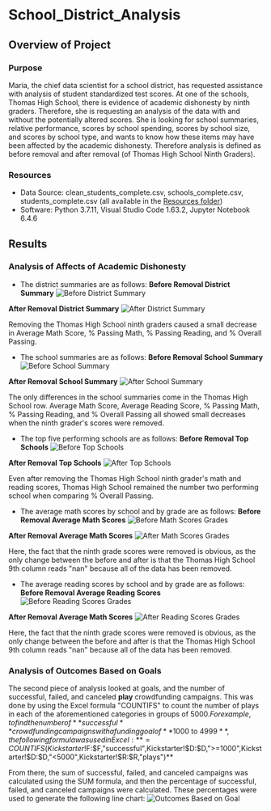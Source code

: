 # School_District_Analysis
## Overview of Project

### Purpose
Maria, the chief data scientist for a school district, has requested assistance with analysis of student standardized test scores. At one of the schools, Thomas High School, there is evidence of academic dishonesty by ninth graders. Therefore, she is requesting an analysis of the data with and without the potentially altered scores. She is looking for school summaries, relative performance, scores by school spending, scores by school size, and scores by school type, and wants to know how these items may have been affected by the academic dishonesty. Therefore analysis is defined as before removal and after removal (of Thomas High School Ninth Graders).

### Resources
- Data Source: clean_students_complete.csv, schools_complete.csv, students_complete.csv (all available in the [Resources folder](https://github.com/baileyvo/School_District_Analysis/tree/main/Resources))
- Software: Python 3.7.11, Visual Studio Code 1.63.2, Jupyter Notebook 6.4.6

## Results

### Analysis of Affects of Academic Dishonesty
- The district summaries are as follows: 
**Before Removal District Summary**
![Before District Summary](https://github.com/baileyvo/School_District_Analysis/blob/main/Images/Before_District_Summary.PNG)

**After Removal District Summary**
![After District Summary](https://github.com/baileyvo/School_District_Analysis/blob/main/Images/After_District_Summary.PNG)

Removing the Thomas High School ninth graders caused a small decrease in Average Math Score, % Passing Math, % Passing Reading, and % Overall Passing. 

- The school summaries are as follows:
**Before Removal School Summary**
![Before School Summary](https://github.com/baileyvo/School_District_Analysis/blob/main/Images/Before_School_Summary.PNG)

**After Removal School Summary**
![After School Summary](https://github.com/baileyvo/School_District_Analysis/blob/main/Images/After_School_Summary.PNG)

The only differences in the school summaries come in the Thomas High School row. Average Math Score, Average Reading Score, % Passing Math, % Passing Reading, and % Overall Passing all showed small decreases when the ninth grader's scores were removed. 

- The top five performing schools are as follows:
**Before Removal Top Schools**
![Before Top Schools](https://github.com/baileyvo/School_District_Analysis/blob/main/Images/Before_Top_Schools.PNG)

**After Removal Top Schools**
![After Top Schools](https://github.com/baileyvo/School_District_Analysis/blob/main/Images/After_Top_Schools.PNG)

Even after removing the Thomas High School ninth grader's math and reading scores, Thomas High School remained the number two performing school when comparing % Overall Passing.

- The average math scores by school and by grade are as follows:
**Before Removal Average Math Scores**
![Before Math Scores Grades](https://github.com/baileyvo/School_District_Analysis/blob/main/Images/Before_Math_Scores_Grade.PNG)

**After Removal Average Math Scores**
![After Math Scores Grades](https://github.com/baileyvo/School_District_Analysis/blob/main/Images/After_Math_Scores_Grade.PNG)

Here, the fact that the ninth grade scores were removed is obvious, as the only change between the before and after is that the Thomas High School 9th column reads "nan" because all of the data has been removed. 

- The average reading scores by school and by grade are as follows:
**Before Removal Average Reading Scores**
![Before Reading Scores Grades](https://github.com/baileyvo/School_District_Analysis/blob/main/Images/Before_Reading_Scores_Grade.PNG)

**After Removal Average Math Scores**
![After Reading Scores Grades](https://github.com/baileyvo/School_District_Analysis/blob/main/Images/After_Reading_Scores_Grade.PNG)

Here, the fact that the ninth grade scores were removed is obvious, as the only change between the before and after is that the Thomas High School 9th column reads "nan" because all of the data has been removed. 

### Analysis of Outcomes Based on Goals
The second piece of analysis looked at goals, and the number of successful, failed, and canceled **play** crowdfunding campaigns. This was done by using the Excel formula "COUNTIFS" to count the number of plays in each of the aforementioned categories in groups of $5000. 
For example, to find the number of **successful** crowdfunding campaigns with a funding goal of **$1000 to $4999**, the following formula was used in Excel: **=COUNTIFS(Kickstarter!$F:$F,"successful",Kickstarter!$D:$D,">=1000",Kickstarter!$D:$D,"<5000",Kickstarter!$R:$R,"plays")**

From there, the sum of successful, failed, and canceled campaigns was calculated using the SUM formula, and then the percentage of successful, failed, and canceled campaigns were calculated. These percentages were used to generate the following line chart:
![Outcomes Based on Goal](https://github.com/baileyvo/kickstarter-analysis/blob/main/Resources/Outcomes_vs_Goals.png)
